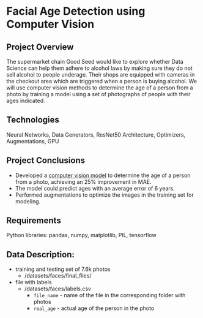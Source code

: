 # Facial Age Detection using Computer Vision

## Project Overview
The supermarket chain Good Seed would like to explore whether Data Science can help them adhere to alcohol laws by making sure they do not sell alcohol to people underage. Their shops are equipped with cameras in the checkout area which are triggered when a person is buying alcohol. We will use computer vision methods to determine the age of a person from a photo by training a model using a set of photographs of people with their ages indicated.

## Technologies
Neural Networks, Data Generators, ResNet50 Architecture, Optimizers, Augmentations, GPU

## Project Conclusions
- Developed a [computer vision model](https://github.com/laceymalarky/TripleTen_projects/blob/main/computer_vision/facial_age_detection.ipynb) to determine the age of a person from a photo, achieving an 25% improvement in MAE.
- The model could predict ages with an average error of 6 years.
- Performed augmentations to optimize the images in the training set for modeling.

## Requirements
Python libraries: pandas, numpy, matplotlib, PIL, tensorflow

## Data Description:
- training and testing set of 7.6k photos
  - /datasets/faces/final_files/
- file with labels
  - /datasets/faces/labels.csv
    - `file_name` - name of the file in the corresponding folder with photos
    - `real_age` - actual age of the person in the photo
